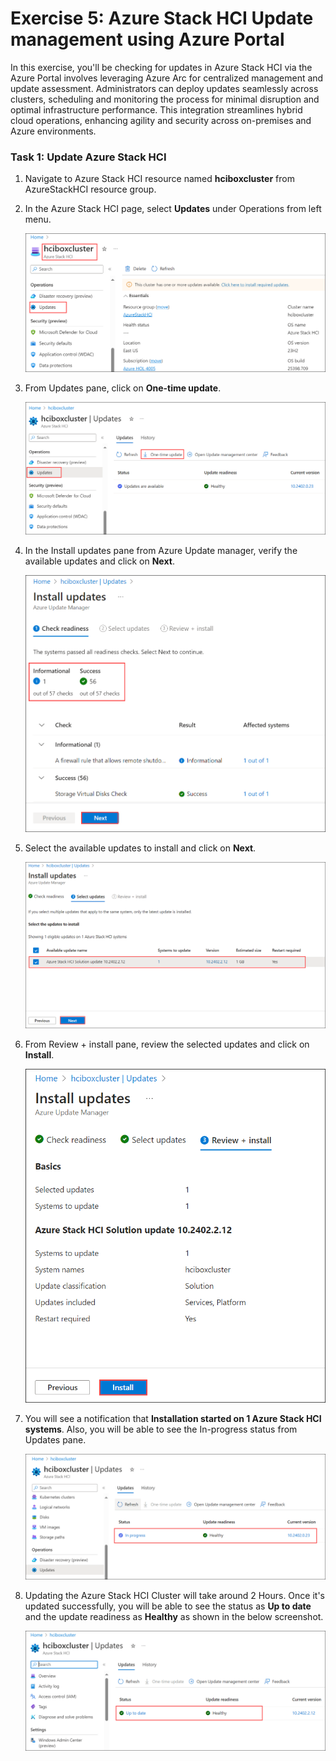 # Exercise 5: Azure Stack HCI Update management using Azure Portal  

In this exercise, you'll be checking for updates in Azure Stack HCI via the Azure Portal involves leveraging Azure Arc for centralized management and update assessment. Administrators can deploy updates seamlessly across clusters, scheduling and monitoring the process for minimal disruption and optimal infrastructure performance. This integration streamlines hybrid cloud operations, enhancing agility and security across on-premises and Azure environments.

### Task 1: Update Azure Stack HCI  

1. Navigate to Azure Stack HCI resource named **hciboxcluster** from AzureStackHCI resource group.

2. In the Azure Stack HCI page, select **Updates** under Operations from left menu.

   ![](media/hci24-11.png)

3. From Updates pane, click on **One-time update**.

   ![](media/hci24-12.png)

4. In the Install updates pane from Azure Update manager, verify the available updates and click on **Next**.

   ![](media/hci24-13.png)
  
5. Select the available updates to install and click on **Next**.

   ![](media/hci24-14.png)

6. From Review + install pane, review the selected updates and click on **Install**.

   ![](media/hci24-15.png)

7. You will see a notification that **Installation started on 1 Azure Stack HCI systems**. Also, you will be able to see the In-progress status from Updates pane.

   ![](media/hci24-16.1.png)

8. Updating the Azure Stack HCI Cluster will take around 2 Hours. Once it's updated successfully, you will be able to see the status as **Up to date** and the update readiness as **Healthy** as shown in the below screenshot.

   ![](media/hci24-17.png)

